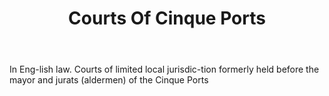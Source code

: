 ---
title: Courts Of Cinque Ports
letter: C
permalink: "/definitions/bld-courts-of-cinque-ports.html"
body: In Eng-lish law. Courts of limited local jurisdic-tion formerly held before
  the mayor and jurats (aldermen) of the Cinque Ports
published_at: '2018-07-07'
source: Black's Law Dictionary 2nd Ed (1910)
layout: post
---